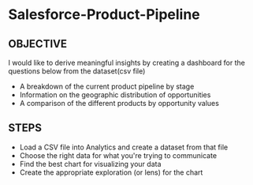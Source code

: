 # Salesforce-Product-Pipeline

## OBJECTIVE
I would like to derive meaningful insights by creating a dashboard for the questions below from the dataset(csv file)
- A breakdown of the current product pipeline by stage
- Information on the geographic distribution of opportunities
- A comparison of the different products by opportunity values

## STEPS
- Load a CSV file into Analytics and create a dataset from that file
- Choose the right data for what you're trying to communicate
- Find the best chart for visualizing your data
- Create the appropriate exploration (or lens) for the chart

